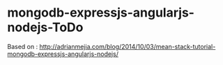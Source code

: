 # mongodb-expressjs-angularjs-nodejs-ToDo

Based on : http://adrianmejia.com/blog/2014/10/03/mean-stack-tutorial-mongodb-expressjs-angularjs-nodejs/
